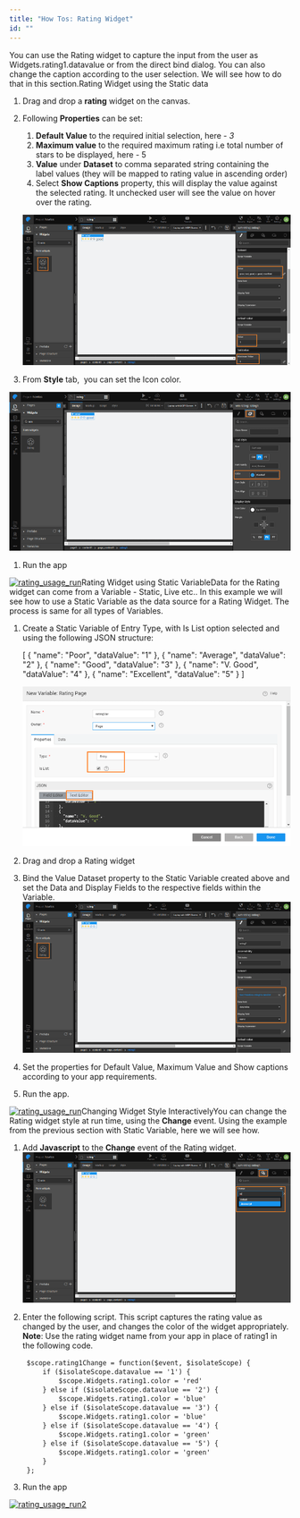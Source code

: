 ```yaml
---
title: "How Tos: Rating Widget"
id: ""
---
```


You can use the Rating widget to capture the input from the user as Widgets.rating1.datavalue or from the direct bind dialog. You can also change the caption according to the user selection. We will see how to do that in this section.Rating Widget using the Static data

1. Drag and drop a **rating** widget on the canvas.
2. Following **Properties** can be set:
    
    1. **Default Value** to the required initial selection, here - _3_
    2. **Maximum value** to the required maximum rating i.e total number of stars to be displayed, here - 5
    3. **Value** under **Dataset** to comma separated string containing the label values (they will be mapped to rating value in ascending order)
    4. Select **Show Captions** property, this will display the value against the selected rating. It unchecked user will see the value on hover over the rating.
    
    [![rating_usage_props](./assets/rating_usage_props.png)](./assets/rating_usage_props.png)
3. From **Style** tab,  you can set the Icon color.

[![rating_usage_style](./assets/rating_usage_style.png)](./assets/rating_usage_style.png)

1. Run the app

[![rating_usage_run](./assets/rating_usage_run.png)](./assets/rating_usage_run.png)Rating Widget using Static VariableData for the Rating widget can come from a Variable - Static, Live etc.. In this example we will see how to use a Static Variable as the data source for a Rating Widget. The process is same for all types of Variables.

1. Create a Static Variable of Entry Type, with Is List option selected and using the following JSON structure:
    
    \[
      {
        "name": "Poor",
        "dataValue": "1"
      },
      {
        "name": "Average",
        "dataValue": "2"
      },
      {
        "name": "Good",
        "dataValue": "3"
      },
      {
        "name": "V. Good",
        "dataValue": "4"
      },
      {
        "name": "Excellent",
        "dataValue": "5"
      }
    \]
    
    [![rating_usage_statvar](./assets/rating_usage_statvar.png)](./assets/rating_usage_statvar.png)
2. Drag and drop a Rating widget
3. Bind the Value Dataset property to the Static Variable created above and set the Data and Display Fields to the respective fields within the Variable. [![rating_usage_statvar_bind](./assets/rating_usage_statvar_bind.png)](./assets/rating_usage_statvar_bind.png)
4. Set the properties for Default Value, Maximum Value and Show captions according to your app requirements.
5. Run the app.

[![rating_usage_run](./assets/rating_usage_run.png)](./assets/rating_usage_run.png)Changing Widget Style InteractivelyYou can change the Rating widget style at run time, using the **Change** event. Using the example from the previous section with Static Variable, here we will see how.

1. Add **Javascript** to the **Change** event of the Rating widget. [![rating_usage_statvar_event](./assets/rating_usage_statvar_event.png)](./assets/rating_usage_statvar_event.png)
2. Enter the following script. This script captures the rating value as changed by the user, and changes the color of the widget appropriately. **Note**: Use the rating widget name from your app in place of rating1 in the following code.
    
        $scope.rating1Change = function($event, $isolateScope) {
            if ($isolateScope.datavalue == '1') {
                $scope.Widgets.rating1.color = 'red'
            } else if ($isolateScope.datavalue == '2') {
                $scope.Widgets.rating1.color = 'blue'
            } else if ($isolateScope.datavalue == '3') {
                $scope.Widgets.rating1.color = 'blue'
            } else if ($isolateScope.datavalue == '4') {
                $scope.Widgets.rating1.color = 'green'
            } else if ($isolateScope.datavalue == '5') {
                $scope.Widgets.rating1.color = 'green'
            }
        };
    
3. Run the app

[![rating_usage_run2](./assets/rating_usage_run2.png)](./assets/rating_usage_run2.png)
